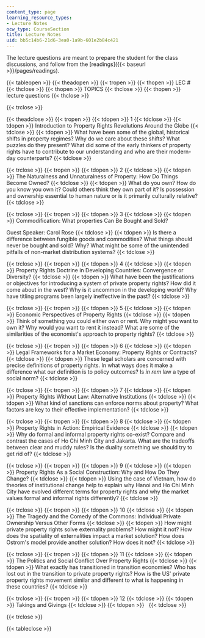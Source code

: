 ```yaml
---
content_type: page
learning_resource_types:
- Lecture Notes
ocw_type: CourseSection
title: Lecture Notes
uid: bb5c14b6-21d6-3ea0-1a9b-601e2b84c421
---
```


The lecture questions are meant to prepare the student for the class discussions, and follow from the [readings]({{< baseurl >}}/pages/readings).

{{< tableopen >}}
{{< theadopen >}}
{{< tropen >}}
{{< thopen >}}
LEC #
{{< thclose >}}
{{< thopen >}}
TOPICS
{{< thclose >}}
{{< thopen >}}
lecture questions
{{< thclose >}}

{{< trclose >}}

{{< theadclose >}}
{{< tropen >}}
{{< tdopen >}}
1
{{< tdclose >}}
{{< tdopen >}}
Introduction to Property Rights Revolutions Around the Globe
{{< tdclose >}}
{{< tdopen >}}
What have been some of the global, historical shifts in property regimes? Why do we care about these shifts? What puzzles do they present? What did some of the early thinkers of property rights have to contribute to our understanding and who are their modern-day counterparts?
{{< tdclose >}}

{{< trclose >}}
{{< tropen >}}
{{< tdopen >}}
2
{{< tdclose >}}
{{< tdopen >}}
The Naturalness and Unnaturalness of Property: How Do Things Become Owned?
{{< tdclose >}}
{{< tdopen >}}
What do you own? How do you know you own it? Could others think they own part of it? Is possession and ownership essential to human nature or is it primarily culturally relative?
{{< tdclose >}}

{{< trclose >}}
{{< tropen >}}
{{< tdopen >}}
3
{{< tdclose >}}
{{< tdopen >}}
Commodification: What properties Can Be Bought and Sold?  
  
Guest Speaker: Carol Rose
{{< tdclose >}}
{{< tdopen >}}
Is there a difference between fungible goods and commodities? What things should never be bought and sold? Why? What might be some of the unintended pitfalls of non-market distribution systems?
{{< tdclose >}}

{{< trclose >}}
{{< tropen >}}
{{< tdopen >}}
4
{{< tdclose >}}
{{< tdopen >}}
Property Rights Doctrine in Developing Countries: Convergence or Diversity?
{{< tdclose >}}
{{< tdopen >}}
What have been the justifications or objectives for introducing a system of private property rights? How did it come about in the west? Why is it uncommon in the developing world? Why have titling programs been largely ineffective in the past?
{{< tdclose >}}

{{< trclose >}}
{{< tropen >}}
{{< tdopen >}}
5
{{< tdclose >}}
{{< tdopen >}}
Economic Perspectives of Property Rights
{{< tdclose >}}
{{< tdopen >}}
Think of something you could either own or rent. Why might you want to own it? Why would you want to rent it instead? What are some of the similarities of the economist's approach to property rights?
{{< tdclose >}}

{{< trclose >}}
{{< tropen >}}
{{< tdopen >}}
6
{{< tdclose >}}
{{< tdopen >}}
Legal Frameworks for a Market Economy: Property Rights or Contracts?
{{< tdclose >}}
{{< tdopen >}}
These legal scholars are concerned with precise definitions of property rights. In what ways does it make a difference what our definition is to policy outcomes? Is _in rem_ law a type of social norm?
{{< tdclose >}}

{{< trclose >}}
{{< tropen >}}
{{< tdopen >}}
7
{{< tdclose >}}
{{< tdopen >}}
Property Rights Without Law: Alternative Institutions
{{< tdclose >}}
{{< tdopen >}}
What kind of sanctions can enforce norms about property? What factors are key to their effective implementation?
{{< tdclose >}}

{{< trclose >}}
{{< tropen >}}
{{< tdopen >}}
8
{{< tdclose >}}
{{< tdopen >}}
Property Rights in Action: Empirical Evidence
{{< tdclose >}}
{{< tdopen >}}
Why do formal and informal property rights co-exist? Compare and contrast the cases of Ho Chi Minh City and Jakarta. What are the tradeoffs between clear and muddy rules? Is the duality something we should try to get rid of?
{{< tdclose >}}

{{< trclose >}}
{{< tropen >}}
{{< tdopen >}}
9
{{< tdclose >}}
{{< tdopen >}}
Property Rights As a Social Construction: Why and How Do They Change?
{{< tdclose >}}
{{< tdopen >}}
Using the case of Vietnam, how do theories of institutional change help to explain why Hanoi and Ho Chi Minh City have evolved different terms for property rights and why the market values formal and informal rights differently?
{{< tdclose >}}

{{< trclose >}}
{{< tropen >}}
{{< tdopen >}}
10
{{< tdclose >}}
{{< tdopen >}}
The Tragedy and the Comedy of the Commons: Individual Private Ownership Versus Other Forms
{{< tdclose >}}
{{< tdopen >}}
How might private property rights solve externality problems? How might it not? How does the spatiality of externalities impact a market solution? How does Ostrom's model provide another solution? How does it not?
{{< tdclose >}}

{{< trclose >}}
{{< tropen >}}
{{< tdopen >}}
11
{{< tdclose >}}
{{< tdopen >}}
The Politics and Social Conflict Over Property Rights
{{< tdclose >}}
{{< tdopen >}}
What exactly has transitioned in transition economies? Who has lost out in the transition to private property rights? How is the US' private property rights movement similar and different to what is happening in these countries?
{{< tdclose >}}

{{< trclose >}}
{{< tropen >}}
{{< tdopen >}}
12
{{< tdclose >}}
{{< tdopen >}}
Takings and Givings
{{< tdclose >}}
{{< tdopen >}}
 
{{< tdclose >}}

{{< trclose >}}

{{< tableclose >}}